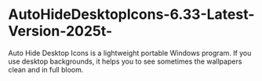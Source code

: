 # AutoHideDesktopIcons-6.33-Latest-Version-2025t-
Auto Hide Desktop Icons is a lightweight portable Windows program. If you use desktop backgrounds, it helps you to see sometimes the wallpapers clean and in full bloom.
